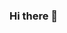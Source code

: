 ### Hi there 👋

<!--
**shaswat-satyam/shaswat-satyam** is a ✨ _special_ ✨ repository because its `README.md` (this file) appears on your GitHub profile.

Here are some ideas to get you started:

- 🔭 I’m currently working on Ruby on Rails and DSA
- 🌱 I’m currently learning Rails, C++ and Web Development
- 👯 I’m looking to collaborate on projects
- 🤔 I’m looking for help with studies
- 💬 Ask me about various development resources
- 📫 How to reach me: Connect with me at LinkedIn, Instagram 
- 😄 Pronouns: He/Him
- ⚡ Fun fact: ...
-->
